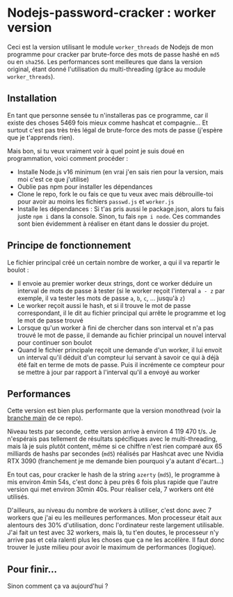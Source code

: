 # Nodejs-password-cracker : worker version

Ceci est la version utilisant le module ``worker_threads`` de Nodejs de mon programme pour cracker par brute-force des mots de passe hashé en ``md5`` ou en ``sha256``. Les performances sont meilleures que dans la version original, étant donné l'utilisation du multi-threading (grâce au module ``worker_threads``).

## Installation

En tant que personne sensée tu n'installeras pas ce programme, car il existe des choses 5469 fois mieux comme hashcat et compagnie... Et surtout c'est pas très très légal de brute-force des mots de passe (j'espère que je t'apprends rien).

Mais bon, si tu veux vraiment voir à quel point je suis doué en programmation, voici comment procéder :
- Installe Node.js v16 minimum (en vrai j'en sais rien pour la version, mais moi c'est ce que j'utilise)
- Oublie pas npm pour installer les dépendances
- Clone le repo, fork le ou fais ce que tu veux avec mais débrouille-toi pour avoir au moins les fichiers ``passwd.js`` et ``worker.js``
- Installe les dépendances : Si t'as pris aussi le package.json, alors tu fais juste ``npm i`` dans la console. Sinon, tu fais ``npm i node``. Ces commandes sont bien évidemment à réaliser en étant dans le dossier du projet.

## Principe de fonctionnement
Le fichier principal créé un certain nombre de worker, a qui il va repartir le boulot :
- Il envoie au premier worker deux strings, dont ce worker déduire un interval de mots de passe à tester (si le worker reçoit l'interval ``a - z`` par exemple, il va tester les mots de passe ``a``, ``b``, ``c``, ... jusqu'à ``z``)
- Le worker reçoit aussi le hash, et si il trouve le mot de passe correspondant, il le dit au fichier principal qui arrête le programme et log le mot de passe trouvé
- Lorsque qu'un worker à fini de chercher dans son interval et n'a pas trouvé le mot de passe, il demande au fichier principal un nouvel interval pour continuer son boulot
- Quand le fichier principale reçoit une demande d'un worker, il lui envoit un interval qu'il déduit d'un compteur lui servant à savoir ce qui à déjà été fait en terme de mots de passe. Puis il incrémente ce compteur pour se mettre à jour par rapport à l'interval qu'il a envoyé au worker

## Performances
Cette version est bien plus performante que la version monothread (voir la [branche main](https://github.com/Ptitet/Nodejs-password-cracker) de ce repo).

Niveau tests par seconde, cette version arrive à environ 4 119 470 t/s. Je n'espérais pas tellement de résultats spécifiques avec le multi-threading, mais là je suis plutôt content, même si ce chiffre n'est rien comparé aux 65 milliards de hashs par secondes (``md5``) réalisés par Hashcat avec une Nvidia RTX 3090 (franchement je me demande bien pourquoi y'a autant d'écart...)

En tout cas, pour cracker le hash de la string ``azerty`` (``md5``), le programme à mis environ 4min 54s, c'est donc à peu près 6 fois plus rapide que l'autre version qui met environ 30min 40s. Pour réaliser cela, 7 workers ont été utilisés.

D'ailleurs, au niveau du nombre de workers à utiliser, c'est donc avec 7 workers que j'ai eu les meilleures performances. Mon processeur était aux alentours des 30% d'utilisation, donc l'ordinateur reste largement utilisable. J'ai fait un test avec 32 workers, mais là, tu t'en doutes, le processeur n'y arrive pas et cela ralenti plus les choses que ça ne les accélère. Il faut donc trouver le juste milieu pour avoir le maximum de performances (logique).

## Pour finir...
Sinon comment ça va aujourd'hui ?